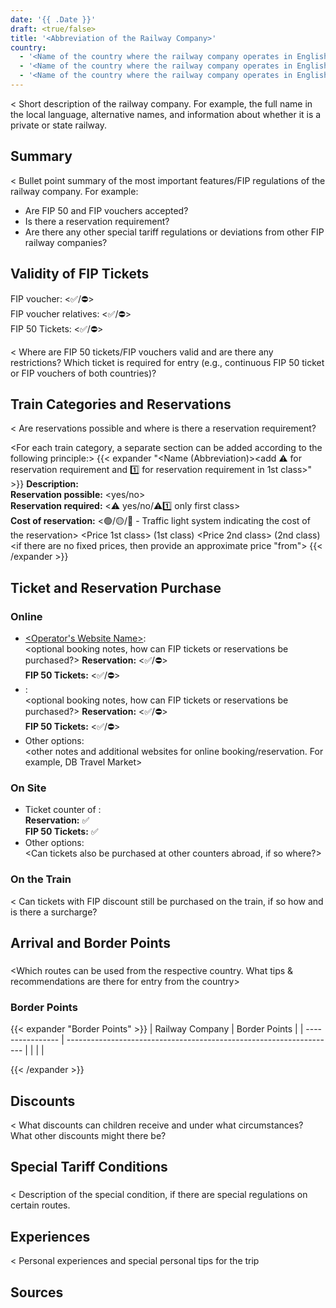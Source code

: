 ```yaml
---
date: '{{ .Date }}'
draft: <true/false>
title: '<Abbreviation of the Railway Company>'
country:
  - '<Name of the country where the railway company operates in English>'
  - '<Name of the country where the railway company operates in English>'
  - '<Name of the country where the railway company operates in English>'
---
```


<
Short description of the railway company. For example, the full name in the local language, alternative names, and information about whether it is a private or state railway.
>

## Summary

<
Bullet point summary of the most important features/FIP regulations of the railway company.
For example:
- Are FIP 50 and FIP vouchers accepted?
- Is there a reservation requirement?
- Are there any other special tariff regulations or deviations from other FIP railway companies?
>

## Validity of FIP Tickets

FIP voucher: <✅/⛔>  
FIP voucher relatives: <✅/⛔>  
FIP 50 Tickets: <✅/⛔>

<
Where are FIP 50 tickets/FIP vouchers valid and are there any restrictions? Which ticket is required for entry (e.g., continuous FIP 50 ticket or FIP vouchers of both countries)?
>

## Train Categories and Reservations

<
Are reservations possible and where is there a reservation requirement?
>

<For each train category, a separate section can be added according to the following principle:>
{{< expander "<Name (Abbreviation)><add ⚠️ for reservation requirement and 1️⃣ for reservation requirement in 1st class>" >}}
**Description:**  
<Description of the category>
**Reservation possible:** <yes/no>  
**Reservation required:** <⚠️ yes/no/⚠️1️⃣ only first class>  
**Cost of reservation:** <🟢/🟡/🔴 - Traffic light system indicating the cost of the reservation> 
<Price 1st class> (1st class)
<Price 2nd class> (2nd class)
<if there are no fixed prices, then provide an approximate price "from">
{{< /expander >}}

## Ticket and Reservation Purchase

### Online

- [<Operator's Website Name>](<Link to the website>):  
  <optional booking notes, how can FIP tickets or reservations be purchased?>
  **Reservation:** <✅/⛔>  
  **FIP 50 Tickets:** <✅/⛔>
- [<Another Helpful Booking Website>](<Link to the website>):  
  <optional booking notes, how can FIP tickets or reservations be purchased?>
  **Reservation:** <✅/⛔>  
  **FIP 50 Tickets:** <✅/⛔>
- Other options:  
  <other notes and additional websites for online booking/reservation. For example, DB Travel Market>

### On Site

- Ticket counter of <Abbreviation of the Railway Company>:  
  <Where are ticket counters generally located and if possible with a link to the website with an overview. Additional information about purchasing at the counter> 
  **Reservation:** ✅  
  **FIP 50 Tickets:** ✅
- Other options:  
  <Can tickets also be purchased at other counters abroad, if so where?>

### On the Train

<
Can tickets with FIP discount still be purchased on the train, if so how and is there a surcharge?
>

## Arrival and Border Points

### <Country Name>

<Which routes can be used from the respective country. What tips & recommendations are there for entry from the country>

### Border Points

{{< expander "Border Points" >}}
| Railway Company | Border Points                                                         |
| ---------------- | ------------------------------------------------------------------- |
| <Abbreviation of the neighboring railway company>              | <Border Points>             |

{{< /expander >}}

## Discounts

<
What discounts can children receive and under what circumstances? What other discounts might there be?
>

## Special Tariff Conditions

### <Route or Name>

<
Description of the special condition, if there are special regulations on certain routes.
>

## Experiences

<
Personal experiences and special personal tips for the trip
>

## Sources

[^1]: [<Source Name 1>](<Link>)
[^2]: [<Source Name 2>](<Link>)
